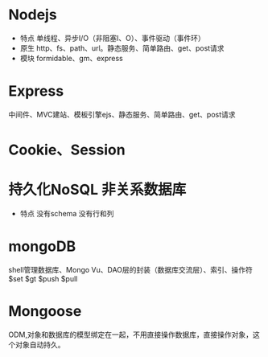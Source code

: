 # Nodejs 
* 特点
  单线程、异步I/O（非阻塞I、O）、事件驱动（事件环）
* 原生
  http、fs、path、url。静态服务、简单路由、get、post请求
* 模块
  formidable、gm、express

# Express
中间件、MVC建站、模板引擎ejs、静态服务、简单路由、get、post请求

# Cookie、Session

# 持久化NoSQL 非关系数据库
* 特点 没有schema 没有行和列

# mongoDB 
shell管理数据库、Mongo Vu、DAO层的封装（数据库交流层）、索引、操作符$set $gt $push $pull

# Mongoose
 ODM,对象和数据库的模型绑定在一起，不用直接操作数据库，直接操作对象，这个对象自动持久。